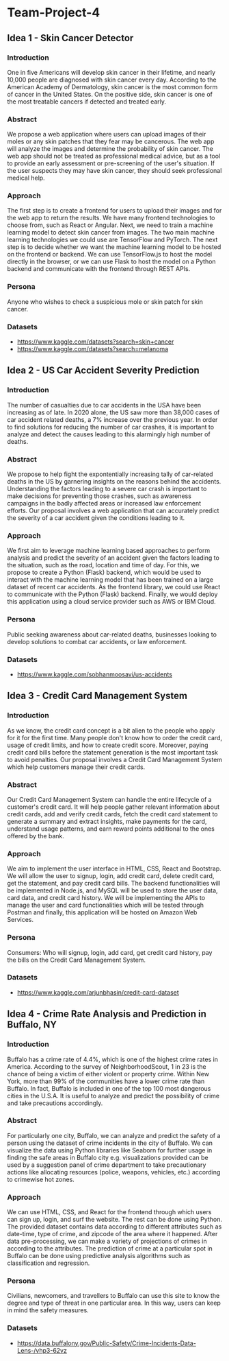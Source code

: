 # Team-Project-4

## Idea 1 - Skin Cancer Detector

### Introduction

One in five Americans will develop skin cancer in their lifetime, and nearly 10,000 people are diagnosed with skin cancer every day. According to the American Academy of Dermatology, skin cancer is the most common form of cancer in the United States. On the positive side, skin cancer is one of the most treatable cancers if detected and treated early.

### Abstract

We propose a web application where users can upload images of their moles or any skin patches that they fear may be cancerous. The web app will analyze the images and determine the probability of skin cancer. The web app should not be treated as professional medical advice, but as a tool to provide an early assessment or pre-screening of the user's situation. If the user suspects they may have skin cancer, they should seek professional medical help.

### Approach

The first step is to create a frontend for users to upload their images and for the web app to return the results. We have many frontend technologies to choose from, such as React or Angular. Next, we need to train a machine learning model to detect skin cancer from images. The two main machine learning technologies we could use are TensorFlow and PyTorch. The next step is to decide whether we want the machine learning model to be hosted on the frontend or backend. We can use TensorFlow.js to host the model directly in the browser, or we can use Flask to host the model on a Python backend and communicate with the frontend through REST APIs.

### Persona

Anyone who wishes to check a suspicious mole or skin patch for skin cancer.

### Datasets

- https://www.kaggle.com/datasets?search=skin+cancer
- https://www.kaggle.com/datasets?search=melanoma

## Idea 2 - US Car Accident Severity Prediction

### Introduction

The number of casualties due to car accidents in the USA have been increasing as of late. In 2020 alone, the US saw more than 38,000 cases of car accident related deaths, a 7% increase over the previous year. In order to find solutions for reducing the number of car crashes, it is important to analyze and detect the causes leading to this alarmingly high number of deaths.

### Abstract

We propose to help fight the expontentially increasing tally of car-related deaths in the US by garnering insights on the reasons behind the accidents. Understanding the factors leading to a severe car crash is important to make decisions for preventing those crashes, such as awareness campaigns in the badly affected areas or increased law enforcement efforts. Our proposal involves a web application that can accurately predict the severity of a car accident given the conditions leading to it.

### Approach

We first aim to leverage machine learning based approaches to perform analysis and predict the severity of an accident given the factors leading to the situation, such as the road, location and time of day. For this, we propose to create a Python (Flask) backend, which would be used to interact with the machine learning model that has been trained on a large dataset of recent car accidents. As the frontend library, we could use React to communicate with the Python (Flask) backend. Finally, we would deploy this application using a cloud service provider such as AWS or IBM Cloud.

### Persona

Public seeking awareness about car-related deaths, businesses looking to develop solutions to combat car accidents, or law enforcement.

### Datasets

- https://www.kaggle.com/sobhanmoosavi/us-accidents

## Idea 3 - Credit Card Management System

### Introduction

As we know, the credit card concept is a bit alien to the people who apply for it for the first time. Many people don't know how to order the credit card, usage of credit limits, and how to create credit score. Moreover, paying credit card bills before the statement generation is the most important task to avoid penalties. Our proposal involves a Credit Card Management System which help customers manage their credit cards.

### Abstract

Our Credit Card Management System can handle the entire lifecycle of a customer's credit card. It will help people gather relevant information about credit cards, add and verify credit cards, fetch the credit card statement to generate a summary and extract insights, make payments for the card, understand usage patterns, and earn reward points additional to the ones offered by the bank.

### Approach

We aim to implement the user interface in HTML, CSS, React and Bootstrap. We will allow the user to signup, login, add credit card, delete credit card, get the statement, and pay credit card bills. The backend functionalities will be implemented in Node.js, and MySQL will be used to store the user data, card data, and credit card history. We will be implementing the APIs to manage the user and card functionalities which will be tested through Postman and finally, this application will be hosted on Amazon Web Services.

### Persona

Consumers: Who will signup, login, add card, get credit card history, pay the bills on the Credit Card Management System.

### Datasets

- https://www.kaggle.com/arjunbhasin/credit-card-dataset

## Idea 4 - Crime Rate Analysis and Prediction in Buffalo, NY

### Introduction

Buffalo has a crime rate of 4.4%, which is one of the highest crime rates in America. According to the survey of NeighborhoodScout, 1 in 23 is the chance of being a victim of either violent or property crime. Within New York, more than 99% of the communities have a lower crime rate than Buffalo. In fact, Buffalo is included in one of the top 100 most dangerous cities in the U.S.A. It is useful to analyze and predict the possibility of crime and take precautions accordingly.

### Abstract

For particularly one city, Buffalo, we can analyze and predict the safety of a person using the dataset of crime incidents in the city of Buffalo. We can visualize the data using Python libraries like Seaborn for further usage in finding the safe areas in Buffalo city e.g. visualizations provided can be used by a suggestion panel of crime department to take precautionary actions like allocating resources (police, weapons, vehicles, etc.) according to crimewise hot zones.

### Approach

We can use HTML, CSS, and React for the frontend through which users can sign up, login, and surf the website. The rest can be done using Python. The provided dataset contains data according to different attributes such as date-time, type of crime, and zipcode of the area where it happened. After data pre-processing, we can make a variety of projections of crimes in according to the attributes. The prediction of crime at a particular spot in Buffalo can be done using predictive analysis algorithms such as classification and regression.

### Persona

Civilians, newcomers, and travellers to Buffalo can use this site to know the degree and type of threat in one particular area. In this way, users can keep in mind the safety measures.

### Datasets

- https://data.buffalony.gov/Public-Safety/Crime-Incidents-Data-Lens-/vhp3-62vz

